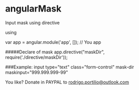 # angularMask
Input mask using directive

using 

var app = angular.module('app', []); // You app

#####Declare of mask
app.directive("maskDir", require('./directive/maskDir'));

###Example:
input type="text" class="form-control" mask-dir maskinput="999.999.999-99"

You like? Donate in PAYPAL to rodrigo.portilio@outlook.com

